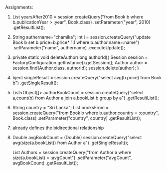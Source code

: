 Assignments:
1) List<Book> yearsAfter2010 = session.createQuery("from Book b where b.publicationYear > :year", Book.class)
.setParameter("year", 2010)
.getResultList();

2) String authername="chamika";
   int i = session.createQuery("update Book b set b.price=b.price* 1.1 where b.author.name=:name")
   .setParameter("name", authername)
   .executeUpdate();

3) private static void deleteAuthor(long authorId){
   Session session = FactoryConfiguration.getInstance().getSession();
   Author author = session.find(Author.class, authorId);
   session.delete(author);
   }

4) bject singleResult = session.createQuery("select avg(b.price) from Book b")
   .getSingleResult();

5) List<Object[]> authorBookCount = session.createQuery("select a,count(b) from Author a join a.bookList b group by a")
   .getResultList();

6) String country = "Sri Lanka";
   List<Book> booksFrom = session.createQuery("from Book b where b.author.country = :country", Book.class)
   .setParameter("country", country)
   .getResultList();

7)  already defines the bidirectional relationship

8) Double avgBookCount = (Double) session.createQuery("select avg(size(a.bookList)) from Author a")
   .getSingleResult();

   List<Author> Authors = session.createQuery("from Author a where size(a.bookList) > :avgCount")
   .setParameter("avgCount", avgBookCount)
   .getResultList();

        
